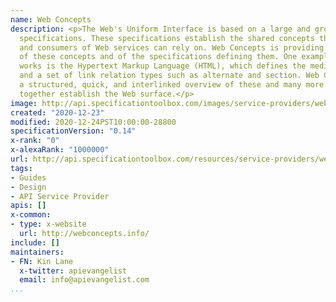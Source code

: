 ```yaml
---
name: Web Concepts
description: <p>The Web's Uniform Interface is based on a large and growing set of
  specifications. These specifications establish the shared concepts that providers
  and consumers of Web services can rely on. Web Concepts is providing an overview
  of these concepts and of the specifications defining them. One example for how this
  works is the Hypertext Markup Language (HTML), which defines the media type text/html
  and a set of link relation types such as alternate and section. Web Concepts provides
  a structured, quick, and interlinked overview of these and many more concepts that
  together establish the Web surface.</p>
image: http://api.specificationtoolbox.com/images/service-providers/web-concepts.jpg
created: "2020-12-23"
modified: 2020-12-24PST10:00:00-28800
specificationVersion: "0.14"
x-rank: "0"
x-alexaRank: "1000000"
url: http://api.specificationtoolbox.com/resources/service-providers/web-concepts/
tags:
- Guides
- Design
- API Service Provider
apis: []
x-common:
- type: x-website
  url: http://webconcepts.info/
include: []
maintainers:
- FN: Kin Lane
  x-twitter: apievangelist
  email: info@apievangelist.com
...
```

